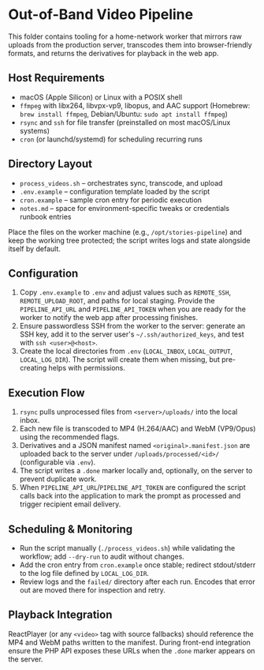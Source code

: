 # Out-of-Band Video Pipeline

This folder contains tooling for a home-network worker that mirrors raw uploads from the production server, transcodes them into browser-friendly formats, and returns the derivatives for playback in the web app.

## Host Requirements
- macOS (Apple Silicon) or Linux with a POSIX shell
- `ffmpeg` with libx264, libvpx-vp9, libopus, and AAC support (Homebrew: `brew install ffmpeg`, Debian/Ubuntu: `sudo apt install ffmpeg`)
- `rsync` and `ssh` for file transfer (preinstalled on most macOS/Linux systems)
- `cron` (or launchd/systemd) for scheduling recurring runs

## Directory Layout
- `process_videos.sh` – orchestrates sync, transcode, and upload
- `.env.example` – configuration template loaded by the script
- `cron.example` – sample cron entry for periodic execution
- `notes.md` – space for environment-specific tweaks or credentials runbook entries

Place the files on the worker machine (e.g., `/opt/stories-pipeline`) and keep the working tree protected; the script writes logs and state alongside itself by default.

## Configuration
1. Copy `.env.example` to `.env` and adjust values such as `REMOTE_SSH`, `REMOTE_UPLOAD_ROOT`, and paths for local staging. Provide the `PIPELINE_API_URL` and `PIPELINE_API_TOKEN` when you are ready for the worker to notify the web app after processing finishes.
2. Ensure passwordless SSH from the worker to the server: generate an SSH key, add it to the server user's `~/.ssh/authorized_keys`, and test with `ssh <user>@<host>`.
3. Create the local directories from `.env` (`LOCAL_INBOX`, `LOCAL_OUTPUT`, `LOCAL_LOG_DIR`). The script will create them when missing, but pre-creating helps with permissions.

## Execution Flow
1. `rsync` pulls unprocessed files from `<server>/uploads/` into the local inbox.
2. Each new file is transcoded to MP4 (H.264/AAC) and WebM (VP9/Opus) using the recommended flags.
3. Derivatives and a JSON manifest named `<original>.manifest.json` are uploaded back to the server under `/uploads/processed/<id>/` (configurable via `.env`).
4. The script writes a `.done` marker locally and, optionally, on the server to prevent duplicate work.
5. When `PIPELINE_API_URL`/`PIPELINE_API_TOKEN` are configured the script calls back into the application to mark the prompt as processed and trigger recipient email delivery.

## Scheduling & Monitoring
- Run the script manually (`./process_videos.sh`) while validating the workflow; add `--dry-run` to audit without changes.
- Add the cron entry from `cron.example` once stable; redirect stdout/stderr to the log file defined by `LOCAL_LOG_DIR`.
- Review logs and the `failed/` directory after each run. Encodes that error out are moved there for inspection and retry.

## Playback Integration
ReactPlayer (or any `<video>` tag with source fallbacks) should reference the MP4 and WebM paths written to the manifest. During front-end integration ensure the PHP API exposes these URLs when the `.done` marker appears on the server.
